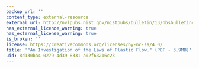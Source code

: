 ```yaml
---
backup_url: ''
content_type: external-resource
external_url: http://nvlpubs.nist.gov/nistpubs/bulletin/13/nbsbulletinv13n2p309_A2b.pdf
has_external_licence_warning: true
has_external_license_warning: true
is_broken: ''
license: https://creativecommons.org/licenses/by-nc-sa/4.0/
title: '"An Investigation of the Laws of Plastic Flow." (PDF - 3.9MB)'
uid: 8d130ba4-0279-4d39-8331-a02f63216c23
---
```

